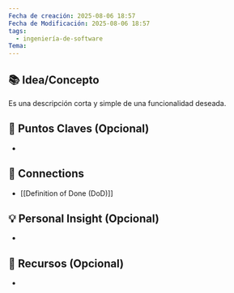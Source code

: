 ```yaml
---
Fecha de creación: 2025-08-06 18:57
Fecha de Modificación: 2025-08-06 18:57
tags:
  - ingeniería-de-software
Tema:
---
```



## 📚 Idea/Concepto 

Es una descripción corta y simple de una funcionalidad deseada.
## 📌 Puntos Claves (Opcional)
- 

## 🔗 Connections
- [[Definition of Done (DoD)]]

## 💡 Personal Insight (Opcional)
- 
## 🧾 Recursos (Opcional)
- 